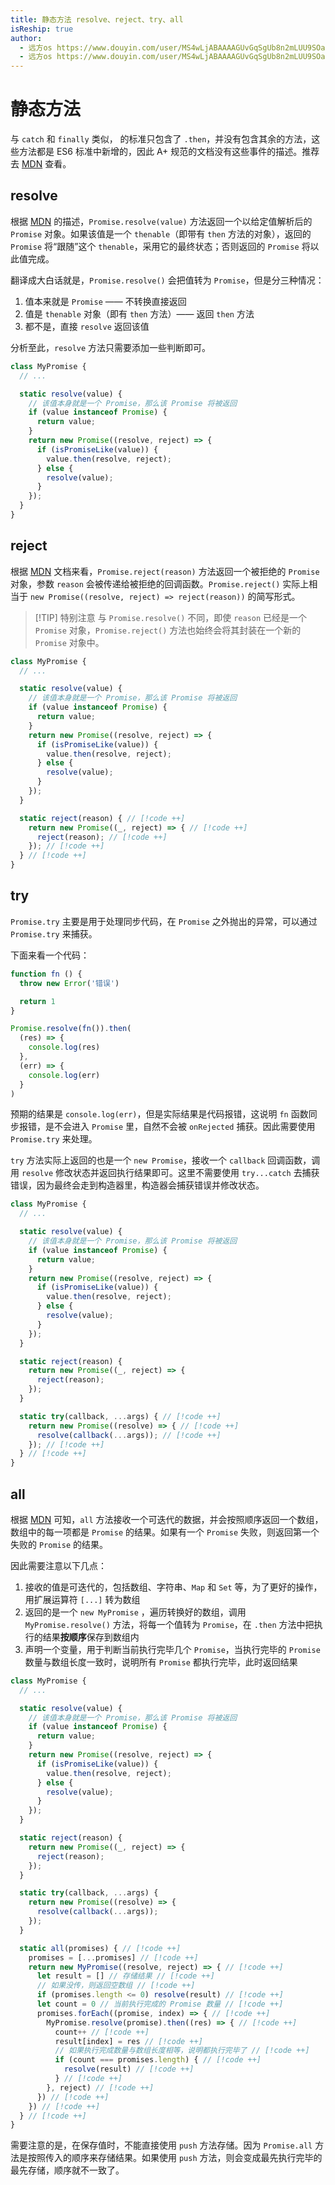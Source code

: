 ```yaml
---
title: 静态方法 resolve、reject、try、all
isReship: true
author:
  - 远方os https://www.douyin.com/user/MS4wLjABAAAAGUvGqSgUb8n2mLUU9SOa5wmdZy-Sj5_FUt-DK5Iu6PpxO1QgrJ1_vXy6ikzz_Q4h?modal_id=7441582488595483939
  - 远方os https://www.douyin.com/user/MS4wLjABAAAAGUvGqSgUb8n2mLUU9SOa5wmdZy-Sj5_FUt-DK5Iu6PpxO1QgrJ1_vXy6ikzz_Q4h?modal_id=7447140062283762955
---
```


# 静态方法

与 `catch` 和 `finally` 类似，<SpecialWords text="Promise A+" /> 的标准只包含了 `.then`，并没有包含其余的方法，这些方法都是 ES6 标准中新增的，因此 A+ 规范的文档没有这些事件的描述。推荐去 [MDN](https://developer.mozilla.org/zh-CN/docs/Web/JavaScript/Reference/Global_Objects/Promise/resolve) 查看。

## resolve

根据 [MDN](https://developer.mozilla.org/zh-CN/docs/Web/JavaScript/Reference/Global_Objects/Promise/resolve) 的描述，`Promise.resolve(value)` 方法返回一个以给定值解析后的 `Promise` 对象。如果该值是一个 `thenable`（即带有 `then` 方法的对象），返回的 `Promise` 将“跟随”这个 `thenable`，采用它的最终状态；否则返回的 `Promise` 将以此值完成。

翻译成大白话就是，`Promise.resolve()` 会把值转为 `Promise`，但是分三种情况：
1. 值本来就是 `Promise` —— 不转换直接返回
2. 值是 `thenable` 对象（即有 `then` 方法）—— 返回 `then` 方法
3. 都不是，直接 `resolve` 返回该值

分析至此，`resolve` 方法只需要添加一些判断即可。

```js
class MyPromise {
  // ...

  static resolve(value) {
    // 该值本身就是一个 Promise，那么该 Promise 将被返回
    if (value instanceof Promise) {
      return value;
    }
    return new Promise((resolve, reject) => {
      if (isPromiseLike(value)) {
        value.then(resolve, reject);
      } else {
        resolve(value);
      }
    });
  }
}
```

## reject

根据 [MDN](https://developer.mozilla.org/zh-CN/docs/Web/JavaScript/Reference/Global_Objects/Promise/reject) 文档来看，`Promise.reject(reason)` 方法返回一个被拒绝的 `Promise` 对象，参数 `reason` 会被传递给被拒绝的回调函数。`Promise.reject()` 实际上相当于 `new Promise((resolve, reject) => reject(reason))` 的简写形式。

> [!TIP] 特别注意
> 与 `Promise.resolve()` 不同，即使 `reason` 已经是一个 `Promise` 对象，`Promise.reject()` 方法也始终会将其封装在一个新的 `Promise` 对象中。

```js
class MyPromise {
  // ...

  static resolve(value) {
    // 该值本身就是一个 Promise，那么该 Promise 将被返回
    if (value instanceof Promise) {
      return value;
    }
    return new Promise((resolve, reject) => {
      if (isPromiseLike(value)) {
        value.then(resolve, reject);
      } else {
        resolve(value);
      }
    });
  }

  static reject(reason) { // [!code ++]
    return new Promise((_, reject) => { // [!code ++]
      reject(reason); // [!code ++]
    }); // [!code ++]
  } // [!code ++]
}
```

## try

`Promise.try` 主要是用于处理同步代码，在 `Promise` 之外抛出的异常，可以通过 `Promise.try` 来捕获。

下面来看一个代码：

```js
function fn () {
  throw new Error('错误')

  return 1
}

Promise.resolve(fn()).then(
  (res) => {
    console.log(res)
  },
  (err) => {
    console.log(err)
  }
)
```

预期的结果是 `console.log(err)`，但是实际结果是代码报错，这说明 `fn` 函数同步报错，是不会进入 `Promise` 里，自然不会被 `onRejected` 捕获。因此需要使用 `Promise.try` 来处理。

`try` 方法实际上返回的也是一个 `new Promise`，接收一个 `callback` 回调函数，调用 `resolve` 修改状态并返回执行结果即可。这里不需要使用 `try...catch` 去捕获错误，因为最终会走到构造器里，构造器会捕获错误并修改状态。

```js
class MyPromise {
  // ...

  static resolve(value) {
    // 该值本身就是一个 Promise，那么该 Promise 将被返回
    if (value instanceof Promise) {
      return value;
    }
    return new Promise((resolve, reject) => {
      if (isPromiseLike(value)) {
        value.then(resolve, reject);
      } else {
        resolve(value);
      }
    });
  }

  static reject(reason) {
    return new Promise((_, reject) => {
      reject(reason);
    });
  }

  static try(callback, ...args) { // [!code ++]
    return new Promise((resolve) => { // [!code ++]
      resolve(callback(...args)); // [!code ++]
    }); // [!code ++]
  } // [!code ++]
}
```

## all

根据 [MDN](https://developer.mozilla.org/zh-CN/docs/Web/JavaScript/Reference/Global_Objects/Promise/all) 可知，`all` 方法接收一个可迭代的数据，并会按照顺序返回一个数组，数组中的每一项都是 `Promise` 的结果。如果有一个 `Promise` 失败，则返回第一个失败的 `Promise` 的结果。

因此需要注意以下几点：
1. 接收的值是可迭代的，包括数组、字符串、`Map` 和 `Set` 等，为了更好的操作，用扩展运算符 `[...]` 转为数组
2. 返回的是一个 `new MyPromise` ，遍历转换好的数组，调用 `MyPromise.resolve()` 方法，将每一个值转为 `Promise`，在 `.then` 方法中把执行的结果**按顺序**保存到数组内
3. 声明一个变量，用于判断当前执行完毕几个 `Promise`，当执行完毕的 `Promise` 数量与数组长度一致时，说明所有 `Promise` 都执行完毕，此时返回结果

```js
class MyPromise {
  // ...

  static resolve(value) {
    // 该值本身就是一个 Promise，那么该 Promise 将被返回
    if (value instanceof Promise) {
      return value;
    }
    return new Promise((resolve, reject) => {
      if (isPromiseLike(value)) {
        value.then(resolve, reject);
      } else {
        resolve(value);
      }
    });
  }

  static reject(reason) {
    return new Promise((_, reject) => {
      reject(reason);
    });
  }

  static try(callback, ...args) {
    return new Promise((resolve) => {
      resolve(callback(...args));
    });
  }

  static all(promises) { // [!code ++]
    promises = [...promises] // [!code ++]
    return new MyPromise((resolve, reject) => { // [!code ++]
      let result = [] // 存储结果 // [!code ++]
      // 如果没传，则返回空数组 // [!code ++]
      if (promises.length <= 0) resolve(result) // [!code ++]
      let count = 0 // 当前执行完成的 Promise 数量 // [!code ++]
      promises.forEach((promise, index) => { // [!code ++]
        MyPromise.resolve(promise).then((res) => { // [!code ++]
          count++ // [!code ++]
          result[index] = res // [!code ++]
          // 如果执行完成数量与数组长度相等，说明都执行完毕了 // [!code ++]
          if (count === promises.length) { // [!code ++]
            resolve(result) // [!code ++]
          } // [!code ++]
        }, reject) // [!code ++]
      }) // [!code ++]
    }) // [!code ++]
  } // [!code ++]
}
```

需要注意的是，在保存值时，不能直接使用 `push` 方法存储。因为 `Promise.all` 方法是按照传入的顺序来存储结果。如果使用 `push` 方法，则会变成最先执行完毕的最先存储，顺序就不一致了。